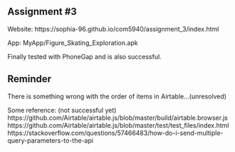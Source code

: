 <h2>Assignment #3</h2>
<p>Website: https://sophia-96.github.io/com5940/assignment_3/index.html</p>
<p>App: MyApp/Figure_Skating_Exploration.apk</p>
<p class="text-muted">Finally tested with PhoneGap and is also successful.</p>
  
<h2>Reminder</h2>
<p>There is something wrong with the order of items in Airtable...(unresolved)</p>
<p>
Some reference: (not successful yet)<br>
https://github.com/Airtable/airtable.js/blob/master/build/airtable.browser.js
https://github.com/Airtable/airtable.js/blob/master/test/test_files/index.html
https://stackoverflow.com/questions/57466483/how-do-i-send-multiple-query-parameters-to-the-api
</p>
